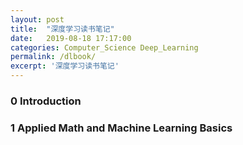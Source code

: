 ```yaml
---
layout: post
title:  "深度学习读书笔记"
date:   2019-08-18 17:17:00
categories: Computer_Science Deep_Learning
permalink: /dlbook/
excerpt: '深度学习读书笔记'
---
```


### 0 Introduction



### 1 Applied Math and Machine Learning Basics

